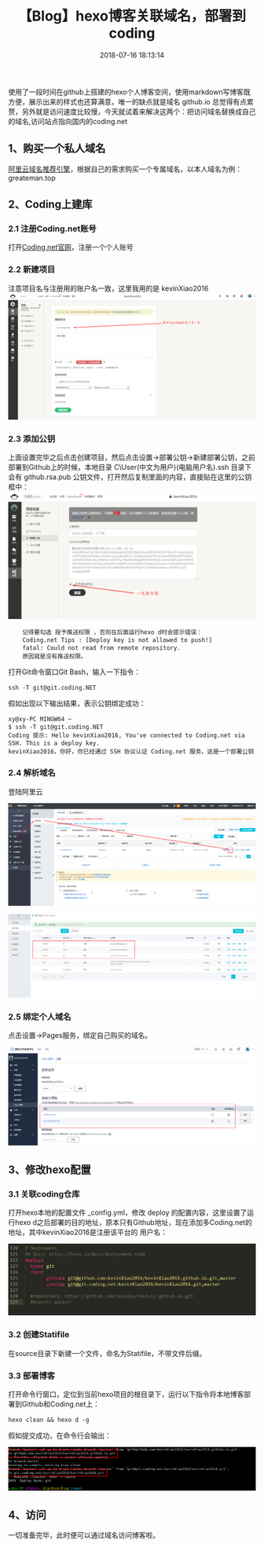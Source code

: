 ﻿---
title: 【Blog】hexo博客关联域名，部署到coding
categories:
  - Blog
tags:
  - Blog
keyword:
  - next
date: 2018-07-16 18:13:14
updated: 2018-11-30 16:13:14
---

使用了一段时间在github上搭建的hexo个人博客空间，使用markdown写博客既方便，展示出来的样式也还算满意，唯一的缺点就是域名 github.io 总觉得有点累赘，另外就是访问速度比较慢，今天就试着来解决这两个：把访问域名替换成自己的域名,访问站点指向国内的coding.net

<!-- more -->

## 1、购买一个私人域名

[阿里云域名推荐引擎][1]，根据自己的需求购买一个专属域名，以本人域名为例：greateman.top

## 2、Coding上建库

### 2.1 注册Coding.net账号

打开[Coding.net官网][2]，注册一个个人账号

### 2.2 新建项目

注意项目名与注册用的账户名一致，这里我用的是 kevinXiao2016
![此处输入图片的描述][3]

### 2.3 添加公钥

上面设置完毕之后点击创建项目，然后点击设置->部署公钥->新建部署公钥，之前部署到Github上的时候，本地目录 C\User(中文为用户)\(电脑用户名)\.ssh 目录下会有 github.rsa.pub 公钥文件，打开然后复制里面的内容，直接贴在这里的公钥框中： 
![此处输入图片的描述][4]


        记得要勾选 授予推送权限 ，否则在后面运行hexo d时会提示错误：
        Coding.net Tips : [Deploy key is not allowed to push!]
        fatal: Could not read from remote repository.
        原因就是没有推送权限。
    
打开Git命令窗口Git Bash，输入一下指令：

```cli
ssh -T git@git.coding.NET
```

假如出现以下输出结果，表示公钥绑定成功：

```cli
xy@xy-PC MINGW64 ~
$ ssh -T git@git.coding.NET
Coding 提示: Hello kevinXiao2016, You've connected to Coding.net via SSH. This is a deploy key.
kevinXiao2016，你好，你已经通过 SSH 协议认证 Coding.net 服务，这是一个部署公钥
```

### 2.4 解析域名

登陆阿里云

![此处输入图片的描述][6]

![此处输入图片的描述][7]

### 2.5 绑定个人域名


点击设置->Pages服务，绑定自己购买的域名。

![此处输入图片的描述][5]

## 3、修改hexo配置

### 3.1 关联coding仓库

打开hexo本地的配置文件 _config.yml，修改 deploy 的配置内容，这里设置了运行hexo d之后部署的目的地址，原本只有Github地址，现在添加多Coding.net的地址，其中kevinXiao2016是注册该平台的 用户名：

![此处输入图片的描述][9]

### 3.2 创建Statifile

在source目录下新建一个文件，命名为Statifile，不带文件后缀。

### 3.3 部署博客

打开命令行窗口，定位到当前hexo项目的根目录下，运行以下指令将本地博客部署到Github和Coding.net上：

```cli
hexo clean && hexo d -g
```

假如提交成功，在命令行会输出：

![此处输入图片的描述][10]

## 4、访问

一切准备完毕，此时便可以通过域名访问博客啦。


  [1]: https://wanwang.aliyun.com/?spm=5176.8709316.1146454.770.eb3d5f29ozu1GL
  [2]: https://coding.net/
  [3]: https://raw.githubusercontent.com/kevinXiao2016/kevinXiao2016.github.io/hexo/imageStorage/blog/createCodingReposity.png
  [4]: https://raw.githubusercontent.com/kevinXiao2016/kevinXiao2016.github.io/hexo/imageStorage/blog/gongyao.png
  [5]: https://raw.githubusercontent.com/kevinXiao2016/kevinXiao2016.github.io/hexo/imageStorage/blog/specialDomain.png
  [6]: https://raw.githubusercontent.com/kevinXiao2016/kevinXiao2016.github.io/hexo/imageStorage/blog/jiexi.png
  [7]: https://raw.githubusercontent.com/kevinXiao2016/kevinXiao2016.github.io/hexo/imageStorage/blog/addjiexi.png
  [8]: https://raw.githubusercontent.com/kevinXiao2016/kevinXiao2016.github.io/hexo/imageStorage/blog/pingIp.png
  [9]: https://raw.githubusercontent.com/kevinXiao2016/kevinXiao2016.github.io/hexo/imageStorage/blog/deployRepository.png
  [10]: https://raw.githubusercontent.com/kevinXiao2016/kevinXiao2016.github.io/hexo/imageStorage/blog/deployResult.png
